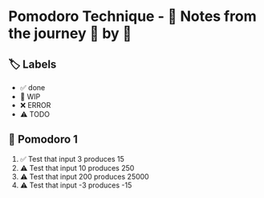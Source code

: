 # Pomodoro Technique - 📝 Notes from the journey 🍅 by 🍅

## 🏷️ Labels

- ✅ done
- 🚧 WIP
- ❌ ERROR
- ⚠ TODO

## 🍅 Pomodoro 1

1. ✅ Test that input 3 produces 15
2. ⚠ Test that input 10 produces 250
3. ⚠ Test that input 200 produces 25000
4. ⚠ Test that input -3 produces -15